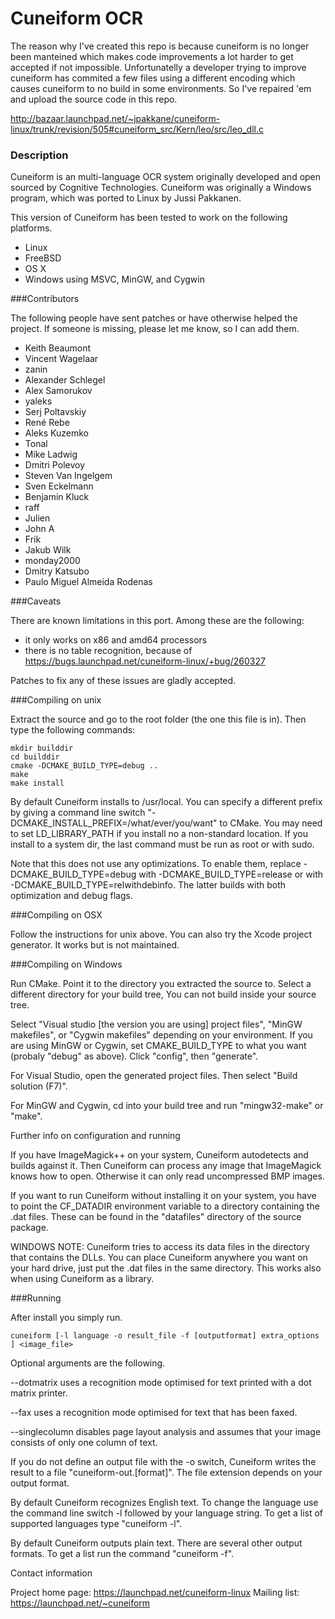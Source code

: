 # Cuneiform OCR
The reason why I've created this repo is because cuneiform is no longer been manteined which makes code improvements a lot harder to get accepted if not impossible. Unfortunatelly a developer trying to improve cuneiform has commited a few files using a different encoding which causes cuneiform to no build in some environments. So I've repaired 'em and upload the source code in this repo.

http://bazaar.launchpad.net/~jpakkane/cuneiform-linux/trunk/revision/505#cuneiform_src/Kern/leo/src/leo_dll.c

### Description
Cuneiform is an multi-language OCR system originally developed
and open sourced by Cognitive Technologies. Cuneiform was
originally a Windows program, which was ported to Linux
by Jussi Pakkanen. 

This version of Cuneiform has been tested to work on the following
platforms.

* Linux
* FreeBSD
* OS X
* Windows using MSVC, MinGW, and Cygwin

###Contributors

The following people have sent patches or have otherwise helped the
project. If someone is missing, please let me know, so I can add them.

* Keith Beaumont
* Vincent Wagelaar
* zanin
* Alexander Schlegel
* Alex Samorukov
* yaleks
* Serj Poltavskiy
* René Rebe
* Aleks Kuzemko
* Tonal
* Mike Ladwig
* Dmitri Polevoy
* Steven Van Ingelgem
* Sven Eckelmann
* Benjamin Kluck
* raff
* Julien
* John A
* Frik
* Jakub Wilk
* monday2000
* Dmitry Katsubo
* Paulo Miguel Almeida Rodenas

###Caveats

There are known limitations in this port. Among these are the following:

- it only works on x86 and amd64 processors
- there is no table recognition, because of
  https://bugs.launchpad.net/cuneiform-linux/+bug/260327

Patches to fix any of these issues are gladly accepted.


###Compiling on unix

Extract the source and go to the root folder (the one this file is in).
Then type the following commands:
```Shell
mkdir builddir
cd builddir
cmake -DCMAKE_BUILD_TYPE=debug ..
make
make install
```
By default Cuneiform installs to /usr/local. You can specify a different prefix
by giving a command line switch "-DCMAKE_INSTALL_PREFIX=/what/ever/you/want"
to CMake. You may need to set LD_LIBRARY_PATH if you install no a non-standard
location. If you install to a system dir, the last command must be run as root
or with sudo.

Note that this does not use any optimizations. To enable them, replace
-DCMAKE_BUILD_TYPE=debug with -DCMAKE_BUILD_TYPE=release or with
-DCMAKE_BUILD_TYPE=relwithdebinfo. The latter builds with both optimization
and debug flags.


###Compiling on OSX

Follow the instructions for unix above. You can also try the Xcode project
generator. It works but is not maintained.


###Compiling on Windows

Run CMake. Point it to the directory you extracted the source to. 
Select a different directory for your build tree, You can not build inside
your source tree.

Select "Visual studio [the version you are using] project files", 
"MinGW makefiles", or "Cygwin makefiles" depending on your environment.
If you are using MinGW or Cygwin, set CMAKE_BUILD_TYPE to what you want
(probaly "debug" as above). Click "config", then "generate".

For Visual Studio, open the generated project files.
Then select "Build solution (F7)".

For MinGW and Cygwin, cd into your build tree and run "mingw32-make" or "make". 


Further info on configuration and running

If you have ImageMagick++ on your system, Cuneiform autodetects and builds
against it. Then Cuneiform can process any image that ImageMagick knows how
to open. Otherwise it can only read uncompressed BMP images.

If you want to run Cuneiform without installing it on your system, you
have to point the CF_DATADIR environment variable to a directory
containing the .dat files. These can be found in the "datafiles"
directory of the source package.

WINDOWS NOTE: Cuneiform tries to access its data files in the
directory that contains the DLLs. You can place Cuneiform
anywhere you want on your hard drive, just put the .dat files
in the same directory. This works also when using Cuneiform
as a library.


###Running

After install you simply run.

```Shell
cuneiform [-l language -o result_file -f [outputformat] extra_options ] <image_file>
```
Optional arguments are the following.

--dotmatrix uses a recognition mode optimised for text printed with a
dot matrix printer.

--fax uses a recognition mode optimised for text that has been faxed.

--singlecolumn disables page layout analysis and assumes that your
image consists of only one column of text.

If you do not define an output file with the -o switch, Cuneiform
writes the result to a file "cuneiform-out.[format]". The file extension
depends on your output format.

By default Cuneiform recognizes English text. To change the language use the
command line switch -l followed by your language string. To get a list of
supported languages type "cuneiform -l".

By default Cuneiform outputs plain text. There are several other output formats.
To get a list run the command "cuneiform -f".


Contact information

Project home page: https://launchpad.net/cuneiform-linux
Mailing list: https://launchpad.net/~cuneiform
